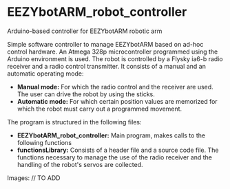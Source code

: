 # EEZYbotARM_robot_controller
 Arduino-based controller for EEZYbotARM robotic arm
 
Simple software controller to manage EEZYbotARM based on ad-hoc control hardware. An Atmega 328p microcontroller programmed using the Arduino environment is used.
The robot is controlled by a Flysky ia6-b radio receiver and a radio control transmitter. It consists of a manual and an automatic operating mode:

- **Manual mode:** For which the radio control and the receiver are used. The user can drive the robot by using the sticks.
- **Automatic mode:** For which certain position values are memorized for which the robot must carry out a programmed movement.

The program is structured in the following files:

- **EEZYbotARM_robot_controller:** Main program, makes calls to the following functions
- **functionsLibrary:** Consists of a header file and a source code file. The functions necessary to manage the use of the radio receiver and the handling of the robot's servos are collected.

Images: // TO ADD
